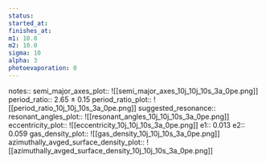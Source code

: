 ```yaml
---
status:
started_at:
finishes_at:
m1: 10.0
m2: 10.0
sigma: 10
alpha: 3
photoevaporation: 0
---
```


notes::
semi_major_axes_plot:: ![[semi_major_axes_10j_10j_10s_3a_0pe.png]]
period_ratio:: 2.65 ± 0.15
period_ratio_plot:: ![[period_ratio_10j_10j_10s_3a_0pe.png]]
suggested_resonance:: 
resonant_angles_plot:: ![[resonant_angles_10j_10j_10s_3a_0pe.png]]
eccentricity_plot:: ![[eccentricity_10j_10j_10s_3a_0pe.png]]
e1:: 0.013
e2:: 0.059
gas_density_plot:: ![[gas_density_10j_10j_10s_3a_0pe.png]]
azimuthally_avged_surface_density_plot:: ![[azimuthally_avged_surface_density_10j_10j_10s_3a_0pe.png]]
